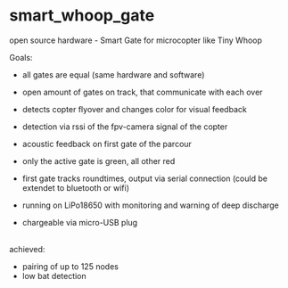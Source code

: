 # smart_whoop_gate
open source hardware - Smart Gate for microcopter like Tiny Whoop
<br><p>


Goals:    
- all gates are equal (same hardware and software)    
- open amount of gates on track, that communicate with each over    
    
- detects copter flyover and changes color for visual feedback    
- detection via rssi of the fpv-camera signal of the copter    
- acoustic feedback on first gate of the parcour    
- only the active gate is green, all other red    
    
- first gate tracks roundtimes, output via serial connection (could be extendet to bluetooth or wifi)    
    
- running on LiPo18650 with monitoring and warning of deep discharge    
- chargeable via micro-USB plug    
<br><p>


achieved:    
- pairing of up to 125 nodes    
- low bat detection    
